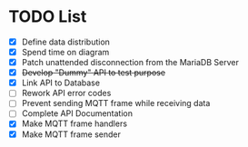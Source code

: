 # TODO List

- [X] Define data distribution
- [X] Spend time on diagram
- [X] Patch unattended disconnection from the MariaDB Server
- [X] ~~Develop "Dummy" API to test purpose~~
- [X] Link API to Database
- [ ] Rework API error codes
- [ ] Prevent sending MQTT frame while receiving data
- [ ] Complete API Documentation
- [X] Make MQTT frame handlers
- [X] Make MQTT frame sender 
